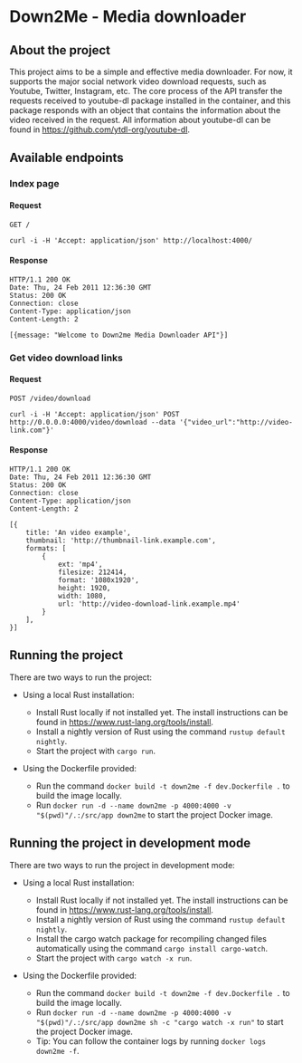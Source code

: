 # Down2Me - Media downloader

## About the project

This project aims to be a simple and effective media downloader. For now, it supports the major social network video download requests, such as Youtube, Twitter, Instagram, etc. The core process of the API transfer the requests received to youtube-dl package installed in the container, and this package responds with an object that contains the information about the video received in the request. All information about youtube-dl can be found in https://github.com/ytdl-org/youtube-dl.

## Available endpoints
### Index page
#### Request

`GET /`

    curl -i -H 'Accept: application/json' http://localhost:4000/

#### Response

    HTTP/1.1 200 OK
    Date: Thu, 24 Feb 2011 12:36:30 GMT
    Status: 200 OK
    Connection: close
    Content-Type: application/json
    Content-Length: 2

    [{message: "Welcome to Down2me Media Downloader API"}]

### Get video download links

#### Request

`POST /video/download`

    curl -i -H 'Accept: application/json' POST http://0.0.0.0:4000/video/download --data '{"video_url":"http://video-link.com"}'

#### Response

    HTTP/1.1 200 OK
    Date: Thu, 24 Feb 2011 12:36:30 GMT
    Status: 200 OK
    Connection: close
    Content-Type: application/json
    Content-Length: 2

    [{
        title: 'An video example',
        thumbnail: 'http://thumbnail-link.example.com',
        formats: [
            {
                ext: 'mp4',
                filesize: 212414,
                format: '1080x1920',
                height: 1920,
                width: 1080,
                url: 'http://video-download-link.example.mp4'
            }
        ],
    }]

## Running the project

There are two ways to run the project:

- Using a local Rust installation:
    - Install Rust locally if not installed yet. The install instructions can be found in https://www.rust-lang.org/tools/install.
    - Install a nightly version of Rust using the command `rustup default nightly`.
    - Start the project with `cargo run`.

- Using the Dockerfile provided:
   - Run the command `docker build -t down2me -f dev.Dockerfile .` to build the image locally.
   - Run `docker run -d --name down2me -p 4000:4000 -v "$(pwd)"/.:/src/app down2me` to start the project Docker image.

## Running the project in development mode

There are two ways to run the project in development mode:

- Using a local Rust installation:
    - Install Rust locally if not installed yet. The install instructions can be found in https://www.rust-lang.org/tools/install.
    - Install a nightly version of Rust using the command `rustup default nightly`.
    - Install the cargo watch package for recompiling changed files automatically using the command `cargo install cargo-watch`.
    - Start the project with `cargo watch -x run`.

- Using the Dockerfile provided:
   - Run the command `docker build -t down2me -f dev.Dockerfile .` to build the image locally.
   - Run `docker run -d --name down2me -p 4000:4000 -v "$(pwd)"/.:/src/app down2me sh -c "cargo watch -x run"` to start the project Docker image.
   - Tip: You can follow the container logs by running `docker logs down2me -f`.